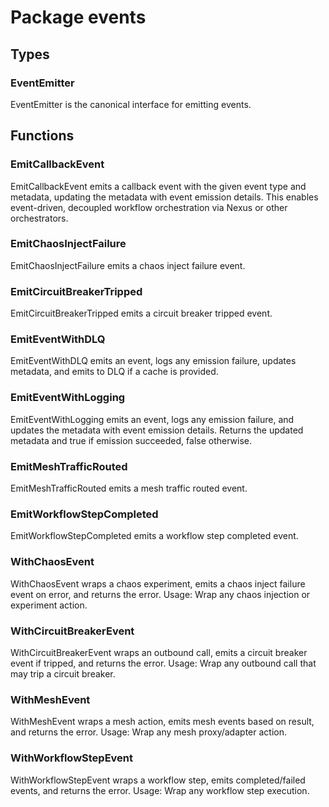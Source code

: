 # Package events

## Types

### EventEmitter

EventEmitter is the canonical interface for emitting events.

## Functions

### EmitCallbackEvent

EmitCallbackEvent emits a callback event with the given event type and metadata, updating the
metadata with event emission details. This enables event-driven, decoupled workflow orchestration
via Nexus or other orchestrators.

### EmitChaosInjectFailure

EmitChaosInjectFailure emits a chaos inject failure event.

### EmitCircuitBreakerTripped

EmitCircuitBreakerTripped emits a circuit breaker tripped event.

### EmitEventWithDLQ

EmitEventWithDLQ emits an event, logs any emission failure, updates metadata, and emits to DLQ if a
cache is provided.

### EmitEventWithLogging

EmitEventWithLogging emits an event, logs any emission failure, and updates the metadata with event
emission details. Returns the updated metadata and true if emission succeeded, false otherwise.

### EmitMeshTrafficRouted

EmitMeshTrafficRouted emits a mesh traffic routed event.

### EmitWorkflowStepCompleted

EmitWorkflowStepCompleted emits a workflow step completed event.

### WithChaosEvent

WithChaosEvent wraps a chaos experiment, emits a chaos inject failure event on error, and returns
the error. Usage: Wrap any chaos injection or experiment action.

### WithCircuitBreakerEvent

WithCircuitBreakerEvent wraps an outbound call, emits a circuit breaker event if tripped, and
returns the error. Usage: Wrap any outbound call that may trip a circuit breaker.

### WithMeshEvent

WithMeshEvent wraps a mesh action, emits mesh events based on result, and returns the error. Usage:
Wrap any mesh proxy/adapter action.

### WithWorkflowStepEvent

WithWorkflowStepEvent wraps a workflow step, emits completed/failed events, and returns the error.
Usage: Wrap any workflow step execution.
